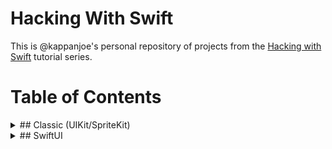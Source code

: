 # Hacking With Swift

This is @kappanjoe's personal repository of projects from the [Hacking with Swift](https://www.hackingwithswift.com) tutorial series.

# Table of Contents

<details><summary>## Classic (UIKit/SpriteKit)</summary>

- Project 1: Storm Viewer
- Project 2: Guess the Flag
- Project 3: Social media
- Project 4: Easy Browser
- Project 5: Word Scramble
- Project 6: Auto Layout
- Project 7: Whitehouse Petitions
- Project 8: 7 Swifty Words
- Project 9: Grand Central Dispatch
- Project 10: Names to Faces
- Project 11: Pachinko
- Project 12: UserDefaults
- Project 13: Instafilter
- Project 14: Whack-a-Penguin
- Project 15: Animation
- Project 16: Capital Cities
- Project 17: Space Race
- Project 18: Debugging
- Project 19: JavaScript Injection
- Project 20: Fireworks Night
- Project 21: Local Notifications
- Project 22: Detect-a-Beacon
- Project 23: Swifty Ninja
- Project 24: Swift Strings
- Project 25: Selfie Share
- Project 26: Marble Maze
- Project 27: Core Graphics
- Project 28: Secret Swift
- Project 29: Exploding Monkeys
- Project 30: Instruments
- Project 31: Multibrowser
- Project 32: SwiftSearcher
- Project 33: What's that Whistle? - *Incomplete: Enrollment in Apple Developer Program required*
- Project 34: Four in a Row
- Project 35: Generating Random Numbers
- Project 36: Crashy Plane
- Project 37: Psychic Tester - *Unattempted: Xcode 14 does not provide WatchKit template*
- Project 38: GitHub Commits
- Project 39: Unit testing with XCTest - *Incomplete: Instruction materials not updated for Xcode 14*
</details>

<details><summary>## SwiftUI</summary>

- Project 1: WeSplit

</details>